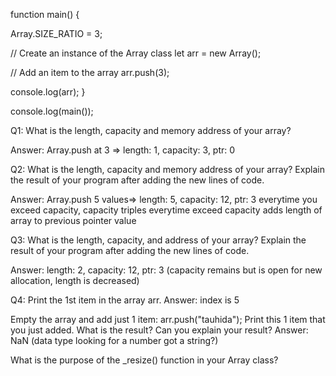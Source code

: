 function main() {

  Array.SIZE_RATIO = 3;

  // Create an instance of the Array class
  let arr = new Array();

  // Add an item to the array
  arr.push(3);

  console.log(arr);
}

console.log(main());

Q1: What is the length, capacity and memory address of your array?

Answer: Array.push at 3 => length: 1, capacity: 3, ptr: 0

Q2: What is the length, capacity and memory address of your array? Explain the result of your program after adding the new lines of code.


Answer: Array.push 5 values=> length: 5, capacity: 12, ptr: 3
everytime you exceed capacity, capacity triples
everytime exceed capacity adds length of array to previous pointer value



Q3: What is the length, capacity, and address of your array? Explain the result of your program after adding the new lines of code.

Answer: length: 2, capacity: 12, ptr: 3 (capacity remains but is open for new allocation, length is decreased)

Q4: Print the 1st item in the array arr.
Answer: index is 5

Empty the array and add just 1 item: arr.push("tauhida");
Print this 1 item that you just added. What is the result? Can you explain your result?
Answer: NaN (data type looking for a number got a string?)

What is the purpose of the _resize() function in your Array class?
